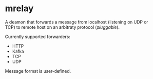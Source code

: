 # mrelay
A deamon that forwards a message from localhost (listening on UDP or TCP) to remote host on an arbitraty protocol (*pluggable*). 

Currently supported forwarders:
  * HTTP
  * Kafka
  * TCP
  * UDP
  
Message format is user-defined.
